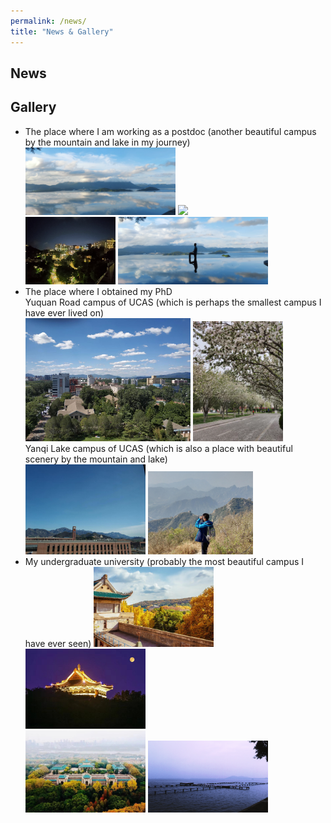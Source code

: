 ```yaml
---
permalink: /news/
title: "News & Gallery"
---
```


## News



## Gallery
- The place where I am working as a postdoc (another beautiful campus by the mountain and lake in my journey)       
                  <img src="../images/CUHK1.jpg" width="50%"> <img src="../images/CUHK2.jpg" width="30%">   
                  <img src="../images/CUHK4.jpg" width="30%"> <img src="../images/CUHK3.jpg" width="50%">     
- The place where I obtained my PhD    
Yuquan Road campus of UCAS (which is perhaps the smallest campus I have ever lived on)  
                     <img src="../images/yuq.jpg" width="55%">  <img src="../images/yuq1.jpg" width="30%">    
Yanqi Lake campus of UCAS (which is also a place with beautiful scenery by the mountain and lake)    
                     <img src="../images/yanqi1.jpg" width="40%"> <img src="../images/yanqi2.jpg" width="35%">
- My undergraduate university (probably the most beautiful campus I have ever seen)
  <img src="../images/whu1.jpg" width="40%">  <img src="../images/whu2.jpg" width="40%">    
  <img src="../images/whu3.jpg" width="40%">  <img src="../images/whu4.jpg" width="40%">

